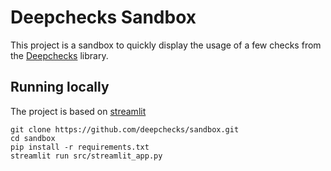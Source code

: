# Deepchecks Sandbox

This project is a sandbox to quickly display the usage of a few checks from the [Deepchecks](https://github.com/deepchecks/deepchecks) 
library.

## Running locally
The project is based on [streamlit](https://streamlit.io/)
```
git clone https://github.com/deepchecks/sandbox.git
cd sandbox
pip install -r requirements.txt
streamlit run src/streamlit_app.py
```
